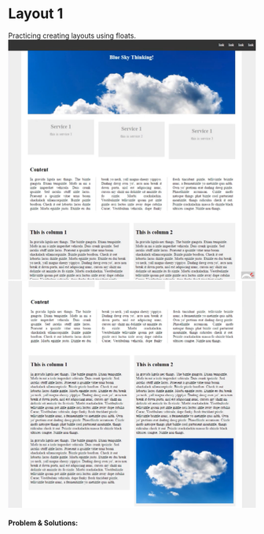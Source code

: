 # Layout 1

Practicing creating layouts using floats.
![layout1-1](layouts-float\layout1\media\layout1-1.png)
![layout1-2](layouts-float\layout1\media\layout1-2.png)

#### Problem & Solutions:

